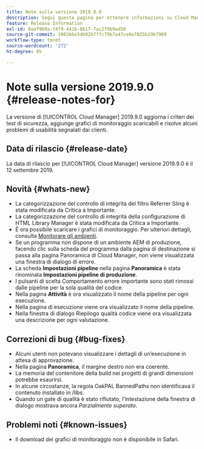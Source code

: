 ```yaml
---
title: Note sulla versione 2019.9.0
description: Segui questa pagina per ottenere informazioni su Cloud Manager 2019.9.0.
feature: Release Information
exl-id: 0aaf969a-f4f9-441b-8b17-7ac2f9b9ad50
source-git-commit: 200366e5db92b7ffc79b7a47ce8e7825b29b7969
workflow-type: tm+mt
source-wordcount: '272'
ht-degree: 6%

---
```


# Note sulla versione 2019.9.0 {#release-notes-for}

La versione di [!UICONTROL Cloud Manager] 2019.9.0 aggiorna i criteri dei test di sicurezza, aggiunge grafici di monitoraggio scaricabili e risolve alcuni problemi di usabilità segnalati dai clienti.

## Data di rilascio {#release-date}

La data di rilascio per [!UICONTROL Cloud Manager] versione 2019.9.0 è il 12 settembre 2019.

## Novità {#whats-new}

* La categorizzazione del controllo di integrità del filtro Referrer Sling è stata modificata da Critica a Importante.
* La categorizzazione del controllo di integrità della configurazione di HTML Library Manager è stata modificata da Critica a Importante.
* È ora possibile scaricare i grafici di monitoraggio. Per ulteriori dettagli, consulta [Monitorare gli ambienti](/help/using/monitoring-environments.md).
* Se un programma non dispone di un ambiente AEM di produzione, facendo clic sulla scheda del programma dalla pagina di destinazione si passa alla pagina Panoramica di Cloud Manager, non viene visualizzata una finestra di dialogo di errore.
* La scheda **Impostazioni pipeline** nella pagina **Panoramica** è stata rinominata **Impostazioni pipeline di produzione**.
* I pulsanti di scelta Comportamento errore importante sono stati rimossi dalle pipeline per la sola qualità del codice.
* Nella pagina **Attività** è ora visualizzato il nome della pipeline per ogni esecuzione.
* Nella pagina di esecuzione viene ora visualizzato il nome della pipeline.
* Nella finestra di dialogo Riepilogo qualità codice viene ora visualizzata una descrizione per ogni valutazione.

## Correzioni di bug {#bug-fixes}

* Alcuni utenti non potevano visualizzare i dettagli di un’esecuzione in attesa di approvazione.
* Nella pagina **Panoramica**, il margine destro non era coerente.
* La memoria del contenitore della build nei progetti di grandi dimensioni potrebbe esaurirsi.
* In alcune circostanze, la regola OakPAL BannedPaths non identificava il contenuto installato in /libs.
* Quando un gate di qualità è stato rifiutato, l&#39;intestazione della finestra di dialogo mostrava ancora *Parzialmente superato*.

## Problemi noti {#known-issues}

* Il download dei grafici di monitoraggio non è disponibile in Safari.

